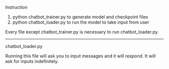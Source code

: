 Instruction

1. python chatbot_trainer.py to generate model and checkpoint files
2. python chatbot_loader.py to run the model to take input from user

Every file except chatbot_trainer.py is necessary to run chatbot_loader.py.


-----------------------------

chatbot_loader.py

Running this file will ask you to input messages and it will respond. It will ask for inputs indefinitely.